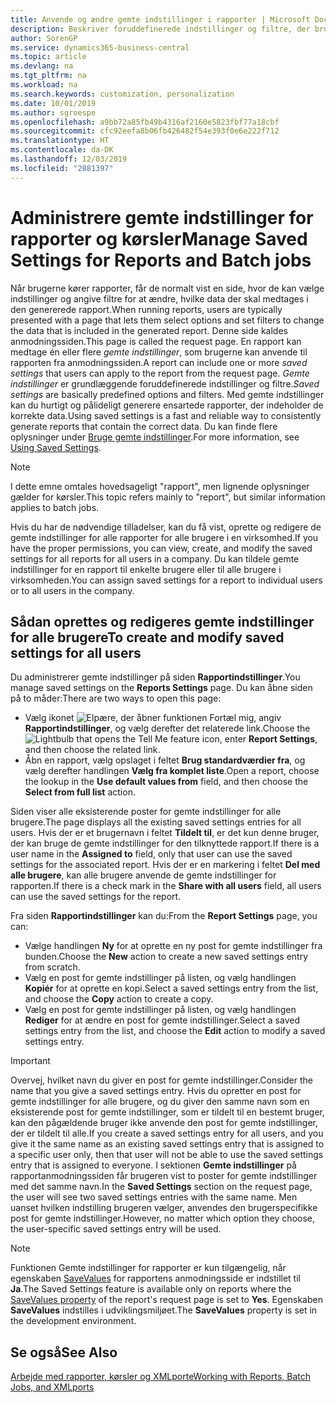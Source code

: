 ```yaml
---
title: Anvende og ændre gemte indstillinger i rapporter | Microsoft Docs
description: Beskriver foruddefinerede indstillinger og filtre, der bruges til at tilpasse en rapport og til at generere de korrekte data.
author: SorenGP
ms.service: dynamics365-business-central
ms.topic: article
ms.devlang: na
ms.tgt_pltfrm: na
ms.workload: na
ms.search.keywords: customization, personalization
ms.date: 10/01/2019
ms.author: sgroespe
ms.openlocfilehash: a9bb72a85fb49b4316af2160e5823fbf77a18cbf
ms.sourcegitcommit: cfc92eefa8b06fb426482f54e393f0e6e222f712
ms.translationtype: HT
ms.contentlocale: da-DK
ms.lasthandoff: 12/03/2019
ms.locfileid: "2881397"
---
```

# <a name="manage-saved-settings-for-reports-and-batch-jobs"></a><span data-ttu-id="88dcb-103">Administrere gemte indstillinger for rapporter og kørsler</span><span class="sxs-lookup"><span data-stu-id="88dcb-103">Manage Saved Settings for Reports and Batch jobs</span></span>
<span data-ttu-id="88dcb-104">Når brugerne kører rapporter, får de normalt vist en side, hvor de kan vælge indstillinger og angive filtre for at ændre, hvilke data der skal medtages i den genererede rapport.</span><span class="sxs-lookup"><span data-stu-id="88dcb-104">When running reports, users are typically presented with a page that lets them select options and set filters to change the data that is included in the generated report.</span></span> <span data-ttu-id="88dcb-105">Denne side kaldes anmodningssiden.</span><span class="sxs-lookup"><span data-stu-id="88dcb-105">This page is called the request page.</span></span> <span data-ttu-id="88dcb-106">En rapport kan medtage én eller flere *gemte indstillinger*, som brugerne kan anvende til rapporten fra anmodningssiden.</span><span class="sxs-lookup"><span data-stu-id="88dcb-106">A report can include one or more *saved settings* that users can apply to the report from the request page.</span></span> <span data-ttu-id="88dcb-107">*Gemte indstillinger* er grundlæggende foruddefinerede indstillinger og filtre.</span><span class="sxs-lookup"><span data-stu-id="88dcb-107">*Saved settings* are basically predefined options and filters.</span></span> <span data-ttu-id="88dcb-108">Med gemte indstillinger kan du hurtigt og pålideligt generere ensartede rapporter, der indeholder de korrekte data.</span><span class="sxs-lookup"><span data-stu-id="88dcb-108">Using saved settings is a fast and reliable way to consistently generate reports that contain the correct data.</span></span> <span data-ttu-id="88dcb-109">Du kan finde flere oplysninger under [Bruge gemte indstillinger](ui-work-report.md#SavedSettings).</span><span class="sxs-lookup"><span data-stu-id="88dcb-109">For more information, see [Using Saved Settings](ui-work-report.md#SavedSettings).</span></span>

> [!NOTE]
> <span data-ttu-id="88dcb-110">I dette emne omtales hovedsageligt "rapport", men lignende oplysninger gælder for kørsler.</span><span class="sxs-lookup"><span data-stu-id="88dcb-110">This topic refers mainly to "report", but similar information applies to batch jobs.</span></span>

<span data-ttu-id="88dcb-111">Hvis du har de nødvendige tilladelser, kan du få vist, oprette og redigere de gemte indstillinger for alle rapporter for alle brugere i en virksomhed.</span><span class="sxs-lookup"><span data-stu-id="88dcb-111">If you have the proper permissions, you can view, create, and modify the saved settings for all reports for all users in a company.</span></span> <span data-ttu-id="88dcb-112">Du kan tildele gemte indstillinger for en rapport til enkelte brugere eller til alle brugere i virksomheden.</span><span class="sxs-lookup"><span data-stu-id="88dcb-112">You can assign saved settings for a report to individual users or to all users in the company.</span></span>

<!--
## Apply saved settings to a report
1. Open the report.

   The request page appears.    
2. In the **Saved Settings** section of the page, set the **Name** field  to the saved settings that you want to use.

   The **Saved Settings** section only appears if the report has been run before or if there are existing saved settings entries. The saved settings entry called **Last used options and filters** is always available. These settings are the option and filter values that were used the last time you ran the report.

-->

## <a name="to-create-and-modify-saved-settings-for-all-users"></a><span data-ttu-id="88dcb-113">Sådan oprettes og redigeres gemte indstillinger for alle brugere</span><span class="sxs-lookup"><span data-stu-id="88dcb-113">To create and modify saved settings for all users</span></span>
<span data-ttu-id="88dcb-114">Du administrerer gemte indstillinger på siden **Rapportindstillinger**.</span><span class="sxs-lookup"><span data-stu-id="88dcb-114">You manage saved settings on the **Reports Settings** page.</span></span> <span data-ttu-id="88dcb-115">Du kan åbne siden på to måder:</span><span class="sxs-lookup"><span data-stu-id="88dcb-115">There are two ways to open this page:</span></span>
-   <span data-ttu-id="88dcb-116">Vælg ikonet ![Elpære, der åbner funktionen Fortæl mig](media/ui-search/search_small.png "Fortæl mig, hvad du vil foretage dig"), angiv **Rapportindstillinger**, og vælg derefter det relaterede link.</span><span class="sxs-lookup"><span data-stu-id="88dcb-116">Choose the ![Lightbulb that opens the Tell Me feature](media/ui-search/search_small.png "Tell me what you want to do") icon, enter **Report Settings**, and then choose the related link.</span></span>
-   <span data-ttu-id="88dcb-117">Åbn en rapport, vælg opslaget i feltet **Brug standardværdier fra**, og vælg derefter handlingen **Vælg fra komplet liste**.</span><span class="sxs-lookup"><span data-stu-id="88dcb-117">Open a report, choose the lookup in the **Use default values from** field, and then choose the **Select from full list** action.</span></span>

<span data-ttu-id="88dcb-118">Siden viser alle eksisterende poster for gemte indstillinger for alle brugere.</span><span class="sxs-lookup"><span data-stu-id="88dcb-118">The page displays all the existing saved settings entries for all users.</span></span> <span data-ttu-id="88dcb-119">Hvis der er et brugernavn i feltet **Tildelt til**, er det kun denne bruger, der kan bruge de gemte indstillinger for den tilknyttede rapport.</span><span class="sxs-lookup"><span data-stu-id="88dcb-119">If there is a user name in the **Assigned to** field, only that user can use the saved settings for the associated report.</span></span> <span data-ttu-id="88dcb-120">Hvis der er en markering i feltet **Del med alle brugere**, kan alle brugere anvende de gemte indstillinger for rapporten.</span><span class="sxs-lookup"><span data-stu-id="88dcb-120">If there is a check mark in the **Share with all users** field, all users can use the saved settings for the report.</span></span>

<span data-ttu-id="88dcb-121">Fra siden **Rapportindstillinger** kan du:</span><span class="sxs-lookup"><span data-stu-id="88dcb-121">From the **Report Settings** page, you can:</span></span>
-   <span data-ttu-id="88dcb-122">Vælge handlingen **Ny** for at oprette en ny post for gemte indstillinger fra bunden.</span><span class="sxs-lookup"><span data-stu-id="88dcb-122">Choose the **New** action to create a new saved settings entry from scratch.</span></span>
-   <span data-ttu-id="88dcb-123">Vælg en post for gemte indstillinger på listen, og vælg handlingen **Kopiér** for at oprette en kopi.</span><span class="sxs-lookup"><span data-stu-id="88dcb-123">Select a saved settings entry from the list, and choose the **Copy** action to create a copy.</span></span>
-   <span data-ttu-id="88dcb-124">Vælg en post for gemte indstillinger på listen, og vælg handlingen **Rediger** for at ændre en post for gemte indstillinger.</span><span class="sxs-lookup"><span data-stu-id="88dcb-124">Select a saved settings entry from the list, and choose the **Edit** action to modify a saved settings entry.</span></span>

> [!Important]
> <span data-ttu-id="88dcb-125">Overvej, hvilket navn du giver en post for gemte indstillinger.</span><span class="sxs-lookup"><span data-stu-id="88dcb-125">Consider the name that you give a saved settings entry.</span></span> <span data-ttu-id="88dcb-126">Hvis du opretter en post for gemte indstillinger for alle brugere, og du giver den samme navn som en eksisterende post for gemte indstillinger, som er tildelt til en bestemt bruger, kan den pågældende bruger ikke anvende den post for gemte indstillinger, der er tildelt til alle.</span><span class="sxs-lookup"><span data-stu-id="88dcb-126">If you create a saved settings entry for all users, and you give it the same name as an existing saved settings entry that is assigned to a specific user only, then that user will not be able to use the saved settings entry that is assigned to everyone.</span></span>  <span data-ttu-id="88dcb-127">I sektionen **Gemte indstillinger** på rapportanmodningssiden får brugeren vist to poster for gemte indstillinger med det samme navn.</span><span class="sxs-lookup"><span data-stu-id="88dcb-127">In the **Saved Settings** section on the request page, the user will see two saved settings entries with the same name.</span></span> <span data-ttu-id="88dcb-128">Men uanset hvilken indstilling brugeren vælger, anvendes den brugerspecifikke post for gemte indstillinger.</span><span class="sxs-lookup"><span data-stu-id="88dcb-128">However, no matter which option they choose, the user-specific saved settings entry will be used.</span></span>

> [!NOTE]
> <span data-ttu-id="88dcb-129">Funktionen Gemte indstillinger for rapporter er kun tilgængelig, når egenskaben [SaveValues](/dynamics365/business-central/dev-itpro/developer/properties/devenv-savevalues-property) for rapportens anmodningsside er indstillet til **Ja**.</span><span class="sxs-lookup"><span data-stu-id="88dcb-129">The Saved Settings feature is available only on reports where the [SaveValues property](/dynamics365/business-central/dev-itpro/developer/properties/devenv-savevalues-property) of the report's request page is set to **Yes**.</span></span> <span data-ttu-id="88dcb-130">Egenskaben **SaveValues** indstilles i udviklingsmiljøet.</span><span class="sxs-lookup"><span data-stu-id="88dcb-130">The **SaveValues** property is set in the development environment.</span></span>  

## <a name="see-also"></a><span data-ttu-id="88dcb-131">Se også</span><span class="sxs-lookup"><span data-stu-id="88dcb-131">See Also</span></span>
[<span data-ttu-id="88dcb-132">Arbejde med rapporter, kørsler og XMLporte</span><span class="sxs-lookup"><span data-stu-id="88dcb-132">Working with Reports, Batch Jobs, and XMLports</span></span>](ui-work-report.md)  
